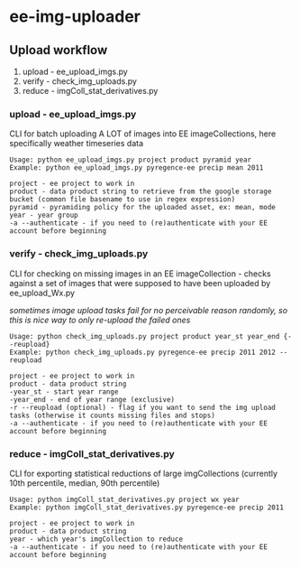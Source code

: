 # ee-img-uploader

## Upload workflow

1. upload - ee_upload_imgs.py
2. verify - check_img_uploads.py
3. reduce - imgColl_stat_derivatives.py

### __upload - ee_upload_imgs.py__

CLI for batch uploading A LOT of images into EE imageCollections, here specifically weather timeseries data
    
    Usage: python ee_upload_imgs.py project product pyramid year
    Example: python ee_upload_imgs.py pyregence-ee precip mean 2011

    project - ee project to work in
    product - data product string to retrieve from the google storage bucket (common file basename to use in regex expression)
    pyramid - pyramiding policy for the uploaded asset, ex: mean, mode
    year - year group
    -a --authenticate - if you need to (re)authenticate with your EE account before beginning


### __verify - check_img_uploads.py__

CLI for checking on missing images in an EE imageCollection - checks against a set of images that were supposed to have been uploaded by ee_upload_Wx.py

*sometimes image upload tasks fail for no perceivable reason randomly, so this is nice way to only re-upload the failed ones*

    Usage: python check_img_uploads.py project product year_st year_end {--reupload}
    Example: python check_img_uploads.py pyregence-ee precip 2011 2012 --reupload
    
    project - ee project to work in
    product - data product string
    -year_st - start year range 
    -year_end - end of year range (exclusive)
    -r --reupload (optional) - flag if you want to send the img upload tasks (otherwise it counts missing files and stops)
    -a --authenticate - if you need to (re)authenticate with your EE account before beginning

### __reduce - imgColl_stat_derivatives.py__

CLI for exporting statistical reductions of large imgCollections (currently 10th percentile, median, 90th percentile)

    Usage: python imgColl_stat_derivatives.py project wx year
    Example: python imgColl_stat_derivatives.py pyregence-ee precip 2011

    project - ee project to work in
    product - data product string
    year - which year's imgCollection to reduce
    -a --authenticate - if you need to (re)authenticate with your EE account before beginning
